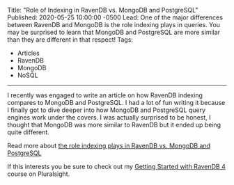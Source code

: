 Title: "Role of Indexing in RavenDB vs. MongoDB and PostgreSQL"
Published: 2020-05-25 10:00:00 -0500
Lead: One of the major differences between RavenDB and MongoDB is the role indexing plays in queries. You may be surprised to learn that MongoDB and PostgreSQL are more similar than they are different in that respect!
Tags:
- Articles
- RavenDB
- MongoDB
- NoSQL
---

I recently was engaged to write an article on how RavenDB indexing compares to MongoDB and PostgreSQL. I had a lot of fun writing it because I finally got to dive deeper into how MongoDB and PostgreSQL query engines work under the covers. I was actually surprised to be honest, I thought that MongoDB was more similar to RavenDB but it ended up being quite different.

Read more about [the role indexing plays in RavenDB vs. MongoDB and PostgreSQL](https://ravendb.net/articles/nosql-document-database-indexing)

If this interests you be sure to check out my [Getting Started with RavenDB 4](http://bit.ly/PSRavenDB4) course on Pluralsight.
<!--stackedit_data:
eyJoaXN0b3J5IjpbMTk4Nzc5OTgyM119
-->